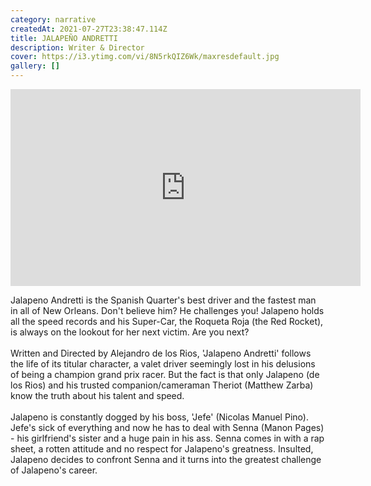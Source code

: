 ```yaml
---
category: narrative
createdAt: 2021-07-27T23:38:47.114Z
title: JALAPEÑO ANDRETTI
description: Writer & Director
cover: https://i3.ytimg.com/vi/8N5rkQIZ6Wk/maxresdefault.jpg
gallery: []
---
```

<div class="video-container"><iframe width="560" height="315" src="https://www.youtube.com/embed/8N5rkQIZ6Wk?rel=0" title="YouTube video player" frameborder="0" allow="accelerometer; autoplay; clipboard-write; encrypted-media; gyroscope; picture-in-picture" allowfullscreen></iframe></div>

Jalapeno Andretti is the Spanish Quarter's best driver and the fastest man in all of New Orleans. Don't believe him? He challenges you! Jalapeno holds all the speed records and his Super-Car, the Roqueta Roja (the Red Rocket), is always on the lookout for her next victim. Are you next?\
\
Written and Directed by Alejandro de los Rios, 'Jalapeno Andretti' follows the life of its titular character, a valet driver seemingly lost in his delusions of being a champion grand prix racer. But the fact is that only Jalapeno (de los Rios) and his trusted companion/cameraman Theriot (Matthew Zarba) know the truth about his talent and speed.\
\
Jalapeno is constantly dogged by his boss, 'Jefe' (Nicolas Manuel Pino). Jefe's sick of everything and now he has to deal with Senna (Manon Pages) - his girlfriend's sister and a huge pain in his ass. Senna comes in with a rap sheet, a rotten attitude and no respect for Jalapeno's greatness. Insulted, Jalapeno decides to confront Senna and it turns into the greatest challenge of Jalapeno's career.